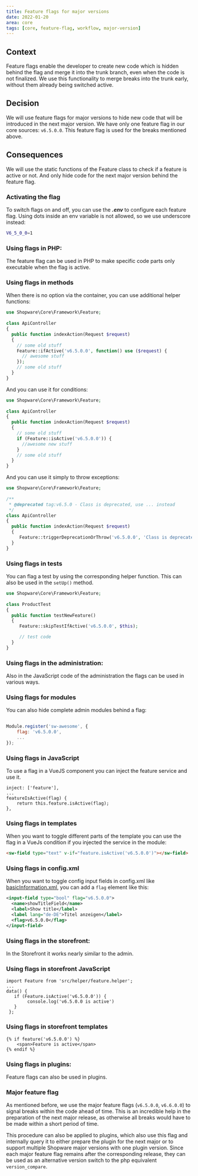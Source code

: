 ```yaml
---
title: Feature flags for major versions
date: 2022-01-20
area: core
tags: [core, feature-flag, workflow, major-version]
---
```


## Context
Feature flags enable the developer to create new code which is hidden behind the flag and merge it into the trunk branch, even when the code is not finalized.
We use this functionality to merge breaks into the trunk early, without them already being switched active.

## Decision
We will use feature flags for major versions to hide new code that will be introduced in the next major version.
We have only one feature flag in our core sources: `v6.5.0.0`. This feature flag is used for the breaks mentioned above.

## Consequences
We will use the static functions of the Feature class to check if a feature is active or not. And only hide code for the next major version behind the feature flag.

### Activating the flag
To switch flags on and off, you can use the ***.env*** to configure each feature flag. Using dots inside an env variable is not allowed, so we use underscore instead:
```bash
V6_5_0_0=1
```

### Using flags in PHP:
The feature flag can be used in PHP to make specific code parts only executable when the flag is active.

### Using flags in methods
When there is no option via the container, you can use additional helper functions:
```php
use Shopware\Core\Framework\Feature;
 
class ApiController
{
  public function indexAction(Request $request)
  {
    // some old stuff
    Feature::ifActive('v6.5.0.0', function() use ($request) {
      // awesome stuff
    });
    // some old stuff
  }
}
```

And you can use it for conditions:
```php
use Shopware\Core\Framework\Feature;
 
class ApiController
{
  public function indexAction(Request $request)
  {
    // some old stuff
    if (Feature::isActive('v6.5.0.0')) {
      //awesome new stuff
    }
    // some old stuff
  }
}
```

And you can use it simply to throw exceptions:
```php
use Shopware\Core\Framework\Feature;
 
/**
 * @deprecated tag:v6.5.0 - Class is deprecated, use ... instead
 */
class ApiController
{
  public function indexAction(Request $request)
  {
     Feature::triggerDeprecationOrThrow('v6.5.0.0', 'Class is deprecated, use ... instead');
  }
}
```

### Using flags in tests
You can flag a test by using the corresponding helper function. This can also be used in the `setUp()` method.
```php
use Shopware\Core\Framework\Feature;
 
class ProductTest
{
  public function testNewFeature() 
  {
     Feature::skipTestIfActive('v6.5.0.0', $this);

     // test code
  }
}
```

### Using flags in the administration:
Also in the JavaScript code of the administration the flags can be used in various ways.

### Using flags for modules
You can also hide complete admin modules behind a flag:
```javascript
 
Module.register('sw-awesome', {
    flag: 'v6.5.0.0',
    ...
});
```

### Using flags in JavaScript
To use a flag in a VueJS component you can inject the feature service and use it.

```
inject: ['feature'],
...
featureIsActive(flag) {
    return this.feature.isActive(flag);
},
```

### Using flags in templates
When you want to toggle different parts of the template you can use the flag in a VueJs condition if you injected the service in the module:
```html
<sw-field type="text" v-if="feature.isActive('v6.5.0.0')"></sw-field>
```

### Using flags in config.xml

When you want to toggle config input fields in config.xml like [basicInformation.xml](https://gitlab.snapadmin.net/shopware/6/product/platform/-/blob/trunk/src/Core/System/Resources/config/basicInformation.xml), you can add a `flag` element like this:

```xml
<input-field type="bool" flag="v6.5.0.0">
  <name>showTitleField</name>
  <label>Show title</label>
  <label lang="de-DE">Titel anzeigen</label>
  <flag>v6.5.0.0</flag>
</input-field>
```

### Using flags in the storefront:
In the Storefront it works nearly similar to the admin.

### Using flags in storefront JavaScript
```
import Feature from 'src/helper/feature.helper';
...
data() {
   if (Feature.isActive('v6.5.0.0')) {
        console.log('v6.5.0.0 is active')
   }
 };
```

### Using flags in storefront templates
```
{% if feature('v6.5.0.0') %}
    <span>Feature is active</span>
{% endif %}
```


### Using flags in plugins:
Feature flags can also be used in plugins.

### Major feature flag
As mentioned before, we use the major feature flags (`v6.5.0.0`, `v6.6.0.0`) to signal breaks within the code ahead of time. This is an incredible help in the preparation of the next major release, as otherwise all breaks would have to be made within a short period of time.

This procedure can also be applied to plugins, which also use this flag and internally query it to either prepare the plugin for the next major or to support multiple Shopware major versions with one plugin version. Since each major feature flag remains after the corresponding release, they can be used as an alternative version switch to the php equivalent `version_compare`.
